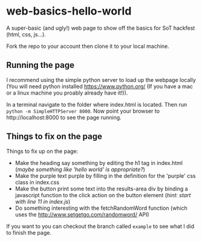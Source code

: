 # web-basics-hello-world
A super-basic (and ugly!) web page to show off the basics for SoT hackfest (html, css, js...).

Fork the repo to your account then clone it to your local machine.

## Running the page
I recommend using the simple python server to load up the webpage locally (You will need python installed https://www.python.org/ (If you have a mac or a linux machine you proably already have it!)).

In a terminal navigate to the folder where index.html is located. Then run `python -m SimpleHTTPServer 8000`. Now point your browser to http://localhost:8000 to see the page running.

## Things to fix on the page
Things to fix up on the page:
* Make the heading say something by editing the h1 tag in index.html (_maybe something like 'hello world' is appropriate?_)
* Make the purple text purple by filling in the definition for the 'purple' css class in index.css
* Make the button print some text into the results-area div by binding a javascript function to the click action on the button element (_hint: start with line 11 in index.js_)
* Do something interesting with the fetchRandomWord function (which uses the http://www.setgetgo.com/randomword/ API)

If you want to you can checkout the branch called `example` to see what I did to finish the page.
